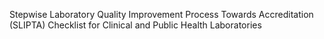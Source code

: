 Stepwise Laboratory Quality Improvement Process Towards Accreditation (SLIPTA) Checklist for Clinical and Public Health Laboratories